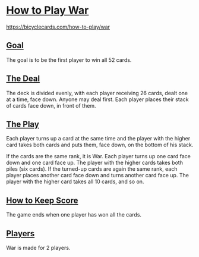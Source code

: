 # <u><b>How to Play War</b></u>
https://bicyclecards.com/how-to-play/war

## <u><b>Goal</b></u>
The goal is to be the first player to win all 52 cards.

## <u><b>The Deal</b></u>
The deck is divided evenly, with each player receiving 26 cards, dealt one at a time, face down. Anyone may deal first. Each player places their stack of cards face down, in front of them.

## <u><b>The Play</b></u>
Each player turns up a card at the same time and the player with the higher card takes both cards and puts them, face down, on the bottom of his stack.

If the cards are the same rank, it is War. Each player turns up one card face down and one card face up. The player with the higher cards takes both piles (six cards). If the turned-up cards are again the same rank, each player places another card face down and turns another card face up. The player with the higher card takes all 10 cards, and so on.

## <u><b>How to Keep Score</b></u>
The game ends when one player has won all the cards.

## <u><b>Players</b></u>
War is made for 2 players.